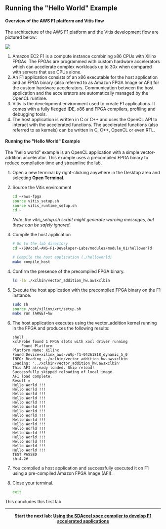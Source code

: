 ## Running the "Hello World" Example

#### Overview of the AWS F1 platform and Vitis flow

The architecture of the AWS F1 platform and the Vitis development flow are pictured below:

![](../../images/module_01/overview/f1_platform.png)

1. Amazon EC2 F1 is a compute instance combining x86 CPUs with Xilinx FPGAs. The FPGAs are programmed with custom hardware accelerators which can accelerate complex workloads up to 30x when compared with servers that use CPUs alone.
2. An F1 application consists of an x86 executable for the host application and an FPGA binary (also referred to as Amazon FPGA Image or AFI) for the custom hardware accelerators. Communication between the host application and the accelerators are automatically managed by the OpenCL runtime.
3. Vitis is the development environment used to create F1 applications. It comes with a fully fledged IDE, x86 and FPGA compilers, profiling and debugging tools.
4. The host application is written in C or C++ and uses the OpenCL API to interact with the accelerated functions. The accelerated functions (also referred to as kernels) can be written in C, C++, OpenCL or even RTL.

#### Running the "Hello World" Example

The "hello world" example is an OpenCL application with a simple vector-addition accelerator. This example uses a precompiled FPGA binary to reduce compilation time and streamline the lab.

1. Open a new terminal by right-clicking anywhere in the Desktop area and selecting **Open Terminal**.

1.  Source the Vitis environment  

    ```bash
    cd ~/aws-fpga
    source vitis_setup.sh
    source vitis_runtime_setup.sh
    cd ~
    ```
	*Note: the vitis_setup.sh script might generate warning messages, but these can be safely ignored.*

1.  Compile the host application

    ```bash
    # Go to the lab directory
    cd ~/SDAccel-AWS-F1-Developer-Labs/modules/module_01/helloworld

    # Compile the host application (./helloworld)
    make compile_host
    ```

1. Confirm the presence of the precompiled FPGA binary.

    ```bash
    ls -la ./xclbin/vector_addition_hw.awsxclbin
    ```

1. Execute the host application with the precompiled FPGA binary on the F1 instance.

    ```bash
    sudo sh
    source /opt/xilinx/xrt/setup.sh
    make run TARGET=hw
    ```

1. The host application executes using the vector_addition kernel running in the FPGA and produces the following results:

	```
	shell
	xclProbe found 1 FPGA slots with xocl driver running
    	Found Platform
	Platform Name: Xilinx
	Found Device=xilinx_aws-vu9p-f1-04261818_dynamic_5_0
	INFO: Reading ../xclbin/vector_addition_hw.awsxclbin
	Loading: '../xclbin/vector_addition_hw.awsxclbin'
	This AFI already loaded. Skip reload!
	Successfully skipped reloading of local image.
	AFI load complete.
	Result = 
	Hello World !!! 
	Hello World !!! 
	Hello World !!! 
	Hello World !!! 
	Hello World !!! 
	Hello World !!! 
	Hello World !!! 
	Hello World !!! 
	Hello World !!! 
	Hello World !!! 
	Hello World !!! 
	Hello World !!! 
	Hello World !!! 
	Hello World !!! 
	Hello World !!! 
	Hello World !!! 
	TEST PASSED
	sh-4.2#
	```

1. You compiled a host application and successfully executed it on F1 using a pre-compiled Amazon FPGA Image (AFI).

1. Close your terminal.

    ```bash
    exit
    
    ```

This concludes this first lab.

---------------------------------------

<p align="center"><b>
Start the next lab: <a href="lab_02_idct_introduction.md">Using the SDAccel xocc compiler to develop F1 accelerated applications</a>
</b></p>
